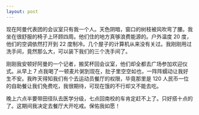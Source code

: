 ```yaml
---
layout: post
---
```


现在阿曼代表团的会议室只有我一个人。天色阴暗，窗口的树枝被风吹弯了腰。我坐在很舒服的椅子上环顾四周。他们住的地方真够浪费能源的。户外温度 20 度，他们的空调依然打开到 22 度制冷。几个屋子的计算机从来没有关过。我刚刚用过洗手间，竟然那么大，可以装下我们的三个洗手间了。

刚刚我安顿好阿曼的一个记者，搬奖杯回会议室，他们却全都去广场参加欢迎仪式。从早上 7 点我喝了一顿麦片粥到现在，肚子里空空如也，一阵阵蠕动让我好生不安。我昨天得知我们有个去运动员餐厅的权限，毕竟那里是 120 人民币一位的自助餐让我们免费吃，我很期待，可现在饿的不行却又不能去吃。

晚上六点半要带田径队去医学分级，七点回南校的车肯定赶不上了。只好搭十点的了。这期间我决定去餐厅大开吃戒。保佑我如愿！
